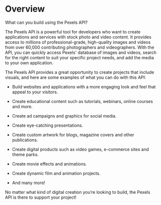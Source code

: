 # Overview

What can you build using the Pexels API?

The Pexels API is a powerful tool for developers who want to create applications and services with stock photo and video content. It provides access to millions of professional-grade, high-quality images and videos from over 60,000 contributing photographers and videographers. With the API, you can quickly access Pexels' database of images and videos, search for the right content to suit your specific project needs, and add the media to your own application.

The Pexels API provides a great opportunity to create projects that include visuals, and here are some examples of what you can do with this API:

- Build websites and applications with a more engaging look and feel that appeal to your visitors.

- Create educational content such as tutorials, webinars, online courses and more.

- Create ad campaigns and graphics for social media.

- Create eye-catching presentations.

- Create custom artwork for blogs, magazine covers and other publications.

- Create digital products such as video games, e-commerce sites and theme parks.

- Create movie effects and animations.

- Create dynamic film and animation projects.

- And many more!

No matter what kind of digital creation you’re looking to build, the Pexels API is there to support your project!
